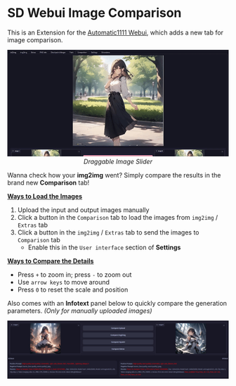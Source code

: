 ﻿# SD Webui Image Comparison
This is an Extension for the [Automatic1111 Webui](https://github.com/AUTOMATIC1111/stable-diffusion-webui), which adds a new tab for image comparison.

<p align="center">
<img src="tab.gif"><br>
<i>Draggable Image Slider</i>
</p>

Wanna check how your **img2img** went? Simply compare the results in the brand new **Comparison** tab!

<ins><b>Ways to Load the Images</b></ins>

1. Upload the input and output images manually
2. Click a button in the `Comparison` tab to load the images from `img2img` / `Extras` tab
3. Click a button in the `img2img` / `Extras` tab to send the images to `Comparison` tab
    - Enable this in the `User interface` section of **Settings**

<ins><b>Ways to Compare the Details</b></ins>

- Press `+` to zoom in; press `-` to zoom out
- Use `arrow keys` to move around
- Press `0` to reset the scale and position

Also comes with an **Infotext** panel below to quickly compare the generation parameters.
*(Only for manually uploaded images)*
<p align="center">
<img src="info.jpg"><br>
</p>
